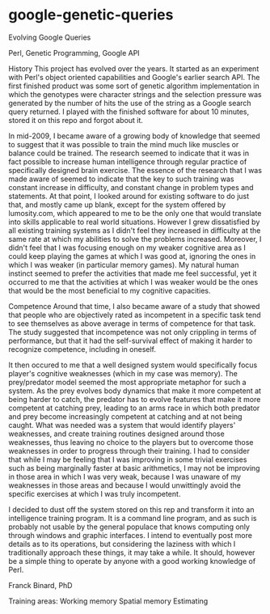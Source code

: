 # google-genetic-queries

Evolving Google Queries

Perl, Genetic Programming, Google API

History
This project has evolved over the years. It started as an experiment with Perl's object oriented capabilities and Google's earlier search API. The first finished product was some sort of genetic algorithm implementation in which the genotypes were character strings and the selection pressure was generated by the number of hits the use of the string as a Google search query returned. I played with the finished software for about 10 minutes, stored it on this repo and forgot about it.

In mid-2009, I became aware of a growing body of knowledge that seemed to suggest that it was possible to train the mind much like muscles or balance could be trained. The research seemed to indicate that it was in fact possible to increase human intelligence through regular practice of specifically designed brain exercise. The essence of the research that I was made aware of seemed to indicate that the key to such training was constant increase in difficulty, and constant change in problem types and statements. At that point, I looked around for existing software to do just that, and mostly came up blank, except for the system offered by lumosity.com, which appeared to me to be the only one that would translate into skills applicable to real world situations. However I grew dissatisfied by all existing training systems as I didn't feel they increased in difficulty at the same rate at which my abilities to solve the problems increased. Moreover, I didn't feel that I was focusing enough on my weaker cognitive area as I could keep playing the games at which I was good at, ignoring the ones in which I was weaker (in particular memory games). My natural human instinct seemed to prefer the activities that made me feel successful, yet it occurred to me that the activities at which I was weaker would be the ones that would be the most beneficial to my cognitive capacities.

Competence
Around that time, I also became aware of a study that showed that people who are objectively rated as incompetent in a specific task tend to see themselves as above average in terms of competence for that task. The study suggested that incompetence was not only crippling in terms of performance, but that it had the self-survival effect of making it harder to recognize competence, including in oneself.

It then occured to me that a well designed system would specifically focus player's cognitive weaknesses (which in my case was memory). The prey/predator model seemed the most appropriate metaphor for such a system. As the prey evolves body dynamics that make it more competent at being harder to catch, the predator has to evolve features that make it more competent at catching prey, leading to an arms race in which both predator and prey become increasingly competent at catching and at not being caught. What was needed was a system that would identify players' weaknesses, and create training routines designed around those weaknesses, thus leaving no choice to the players but to overcome those weaknesses in order to progress through their training. I had to consider that while I may be feeling that I was improving in some trivial exercises such as being marginally faster at basic arithmetics, I may not be improving in those area in which I was very weak, because I was unaware of my weaknesses in those areas and because I would unwittingly avoid the specific exercises at which I was truly incompetent.

I  decided to dust off the system stored on this rep and transform it into an intelligence training program. It is a command line program, and as such is probably not usable by the general populace that knows computing only through windows and graphic interfaces. I intend to eventually post more details as to its operations, but considering the laziness with which I traditionally approach these things, it may take a while. It should, however be a simple thing to operate by anyone with a good working knowledge of Perl.

Franck Binard, PhD

Training areas: Working memory Spatial memory Estimating
